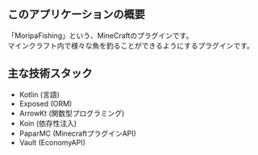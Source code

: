 ## このアプリケーションの概要
「MoripaFishing」という、MineCraftのプラグインです。  
マインクラフト内で様々な魚を釣ることができるようにするプラグインです。

## 主な技術スタック
- Kotlin (言語)
- Exposed (ORM)
- ArrowKt (関数型プログラミング)
- Koin (依存性注入)
- PaparMC (MinecraftプラグインAPI)
- Vault (EconomyAPI)